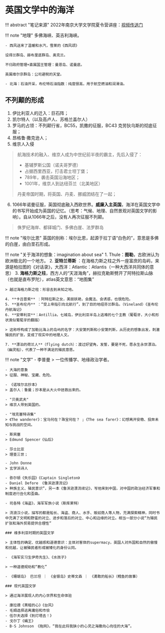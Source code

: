 # 英国文学中的海洋

!!! abstract "笔记来源"
    2022年南京大学文学院夏令营讲座：[视频传送门](https://www.bilibili.com/video/BV1Bv4y1T7o5)


!!! note "地理"
    多佛海峡、英吉利海峡。

    - 西风送来了温暖和水汽，雪莱的《西风颂》
  
    设得兰群岛、赫布里底群岛、奥克兰。

    不归政府管理+直属国王管理：曼恩岛、诺曼底。
    
    英属维尔京群岛：公司避税的天堂。

    - 北海：石油开采，布伦特石油指数：纯度很高，用于航空燃油和润滑油。

## 不列颠的形成

1. 伊比利亚人的迁入：巨石阵；
2. 凯尔特人（以及高卢人、苏格兰盖尔人）
3. 罗马的占领：不列颠行省，BC55，凯撒的征服，BC43 克劳狄乌斯的彻底征服；
4. 昂格鲁·撒克逊人；
5. 维京人入侵
> 航海技术的融入、维京人成为中世纪前半夜的霸主，先后入侵了：
>
> - 基辅罗斯公国（诺夫哥罗德）
> - 占据西里西亚，打击君士坦丁堡；
> - 789年，袭击英国沿海地区；
> - 1001年，维京人到达纽芬兰（北美地区）
>
> 丹麦帝国时期，将英国、丹麦、挪威团结在了一起；

6. 1066年诺曼征服，英国彻底融入西欧世界。**威廉入主英国**，海洋在英国文学中的书写开始成为英国的记忆。（思考：气候、地理、自然景观对英国文学的影响）。自从1066年之后，没有人再次征服不列颠。

> 侏罗纪海岸、都铎城门、多佛白崖、法罗群岛

!!! note "埃尔比恩"
    英国的别称：埃尔比恩，起源于拉丁语“白色的”，意思是多佛的白崖，由白垩石形成。



!!! note "关于海洋的想象：imagination about sea"
    1. Thule：**图勒**，古欧洲认为欧洲极北的一个地方。
    2. **亚特兰蒂斯** ：在海格力斯之柱之外一座富庶的岛屿，来源是柏拉图的《对话录》，大西洋：Atlantic：Atlantis（一种大西洋共同体的意思）
    3. **海格力斯之柱**，西方人的“天涯海角”，赫拉克勒斯劈开了阿特拉斯山脉（也就是直布罗陀），atlas英文意思：“地图集”

    > 越过海格力斯之柱：形容去到未知之地。

    4. **卡吕普索** ：阿特拉斯之女，美丽妖艳，会魔法、会诱惑，也很危险。
    5. **圣布伦丹** ：“受上帝指引向北航行”，到了目的地纽芬兰群岛。（Vineland）《圣布伦丹航海记》
    6. **安蒂利亚**：Antillia，七城岛，伊比利亚半岛上逃难的七个主教（葡萄牙，大小和形状类似葡萄牙的翻版）

    > 这称呼构成了加勒比海上的岛屿的名字：大安第列斯和小安第列斯，从历史的想象出发，刺激殖民的扩张，变成了现实中的地理人文。

    7. **漂泊的荷兰人**（flying dutch）：渡过好望角，发誓，要是不死，愿永生永世漂泊。（幽灵船），代表了一种不满足的殖民意愿。

    

!!! note "文学"
    - 李普曼
    > 一位传播学、地缘政治学者。

    - 大海的意象
    > 征服、神秘、宝藏、危险。

    - 《诺埃尔古抄本》
    > 盖尔人：鲁曼；抄本是从大火中拯救出来的。

    - "贝奥武夫"
    > 维京人带到英国的。

    - "埃克塞特诗集"
    > 《The wanderer》：宝马何在？珠宝何在？ ;《The sea farer》：幻想离开安稳、投奔未知与挑战的空间。

    - 斯宾塞
    > Edmund Spencer《仙后》

    - 莎士比亚
    > 理查三世；

    - John Donne
    > 玄学派诗人

    - 弥尔顿《失乐园》《Captain Singleton》
    - Daniel Defore 《鲁滨逊漂流记》
    > 种族主义、殖民意识”，另一本《鲁滨逊漂流续记》，写他来到中国，对中国的政治经济军事和制度进行丑化和歪曲。

    - 司各特《海盗》，海军军旅小说（斯库莱特）

    > 流浪汉小说，描写的都是船长、海盗、商人、水手、贩奴商人等人物，充满探索精神，同时书中充满了文明和野蛮的对立、进步和落后的对立、中心和边缘的对立。相当一部分小说“为殖民扩张和海外贸易提供合理性”

    ### 维多利亚时期的英国文学  

    > 主体性的确定、优越感和道德意识：主体对客体的supermacy，英国人对外国和自然的傲慢和优越，让被殖民者形成被矮化的身份认同。

    - 《海军实习生伊奇先生》、《水孩子》

    > 一种道德规劝和“教化”

    - 《珊瑚岛》 巴兰坦 ｜ 《金银岛》史蒂文森 ｜ 《勇敢的船长》（鳕鱼的故事）

    ### 现代英国文学

    > 通过海洋展现人的内心世界和生命体验

    - 康拉德《黑暗的心》《台风》
    - 毛姆选择逃离庸俗和市侩
    - 伍尔夫选择《到灯塔去！》
    - 戈尔丁《蝇王》
    - B·S Johnson 《拖网》，“我在此将我狭小的心灵之海撒向心向往的大海”。

